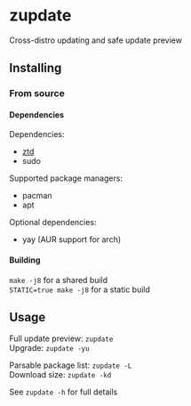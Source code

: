 # zupdate

Cross-distro updating and safe update preview

## Installing

### From source

#### Dependencies

Dependencies:  
- [ztd](https://github.com/zawwz/ztd)  
- sudo

Supported package managers:  
- pacman  
- apt  

Optional dependencies:  
- yay (AUR support for arch)  

#### Building

``make -j8`` for a shared build  
``STATIC=true make -j8`` for a static build  

## Usage

Full update preview: `zupdate`  
Upgrade: `zupdate -yu`  

Parsable package list: `zupdate -L`  
Download size: `zupdate -kd`  

See `zupdate -h` for full details
